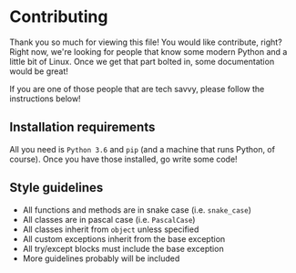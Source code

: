 # Contributing

Thank you so much for viewing this file! You would like contribute, right? Right now, we're looking for people
that know some modern Python and a little bit of Linux. Once we get that part bolted in, some documentation would be great!

If you are one of those people that are tech savvy, please follow the instructions below!

## Installation requirements
All you need is `Python 3.6` and `pip` (and a machine that runs Python, of course). Once you have those installed, go write some code!

## Style guidelines
- All functions and methods are in snake case (i.e. `snake_case`)
- All classes are in pascal case (i.e. `PascalCase`)
- All classes inherit from `object` unless specified
- All custom exceptions inherit from the base exception
- All try/except blocks must include the base exception
- More guidelines probably will be included


